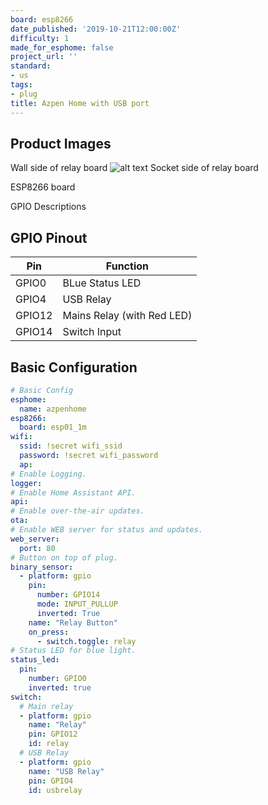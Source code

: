 ```yaml
---
board: esp8266
date_published: '2019-10-21T12:00:00Z'
difficulty: 1
made_for_esphome: false
project_url: ''
standard:
- us
tags:
- plug
title: Azpen Home with USB port
---
```


## Product Images

Wall side of relay board
![alt text](/WallSide.jpeg "Wall Side of Board")
Socket side of relay board

ESP8266 board

GPIO Descriptions

## GPIO Pinout

| Pin    | Function                   |
| ------ | -------------------------- |
| GPIO0  | BLue Status LED            |
| GPIO4  | USB Relay                  |
| GPIO12 | Mains Relay (with Red LED) |
| GPIO14 | Switch Input               |

## Basic Configuration

```yaml
# Basic Config
esphome:
  name: azpenhome
esp8266:
  board: esp01_1m
wifi:
  ssid: !secret wifi_ssid
  password: !secret wifi_password
  ap:
# Enable Logging.
logger:
# Enable Home Assistant API.
api:
# Enable over-the-air updates.
ota:
# Enable WEB server for status and updates.
web_server:
  port: 80
# Button on top of plug.
binary_sensor:
  - platform: gpio
    pin:
      number: GPIO14
      mode: INPUT_PULLUP
      inverted: True
    name: "Relay Button"
    on_press:
      - switch.toggle: relay
# Status LED for blue light.
status_led:
  pin:
    number: GPIO0
    inverted: true
switch:
  # Main relay
  - platform: gpio
    name: "Relay"
    pin: GPIO12
    id: relay
  # USB Relay
  - platform: gpio
    name: "USB Relay"
    pin: GPIO4
    id: usbrelay
```